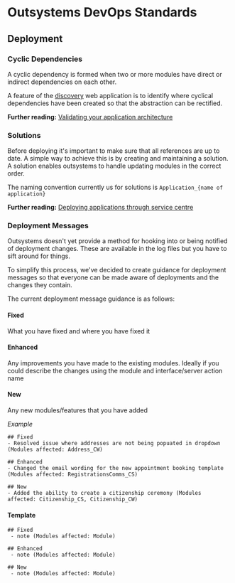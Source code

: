 # Outsystems DevOps Standards

## Deployment

### Cyclic Dependencies
A cyclic dependency is formed when two or more modules have direct or indirect dependencies on each other.

A feature of the [discovery](https://lgss-dev.outsystemsenterprise.com/Discovery/) web application is to identify where cyclical dependencies have been created so that the abstraction can be rectified.

**Further reading:** [Validating your application architecture](https://success.outsystems.com/Support/Enterprise_Customers/Maintenance_and_Operations/Designing_the_architecture_of_your_OutSystems_applications/03_Validating_your_application_architecture)

### Solutions
Before deploying it's important to make sure that all references are up to date. A simple way to achieve this is by creating and maintaining a solution. A solution enables outsystems to handle updating modules in the correct order.

The naming convention currently us for solutions is `Application_{name of application}`

**Further reading:** [Deploying applications through service centre](https://success.outsystems.com/Support/Enterprise_Customers/Troubleshooting/Deploy_applications_through_Service_Center)

### Deployment Messages
Outsystems doesn't yet provide a method for hooking into or being notified of deployment changes. These are available in the log files but you have to sift around for things.

To simplify this process, we've decided to create guidance for deployment messages so that everyone can be made aware of deployments and the changes they contain.

The current deployment message guidance is as follows: 
#### Fixed
What you have fixed and where you have fixed it

#### Enhanced
Any improvements you have made to the existing modules. Ideally if you could describe the changes using the module and interface/server action name

#### New
Any new modules/features that you have added

*Example*
```
## Fixed
- Resolved issue where addresses are not being popuated in dropdown (Modules affected: Address_CW)

## Enhanced
- Changed the email wording for the new appointment booking template (Modules affected: RegistrationsComms_CS)

## New
- Added the ability to create a citizenship ceremony (Modules affected: Citizenship_CS, Citizenship_CW)
```

#### Template
```
## Fixed
 - note (Modules affected: Module)

## Enhanced
 - note (Modules affected: Module)

## New
 - note (Modules affected: Module)
 ```